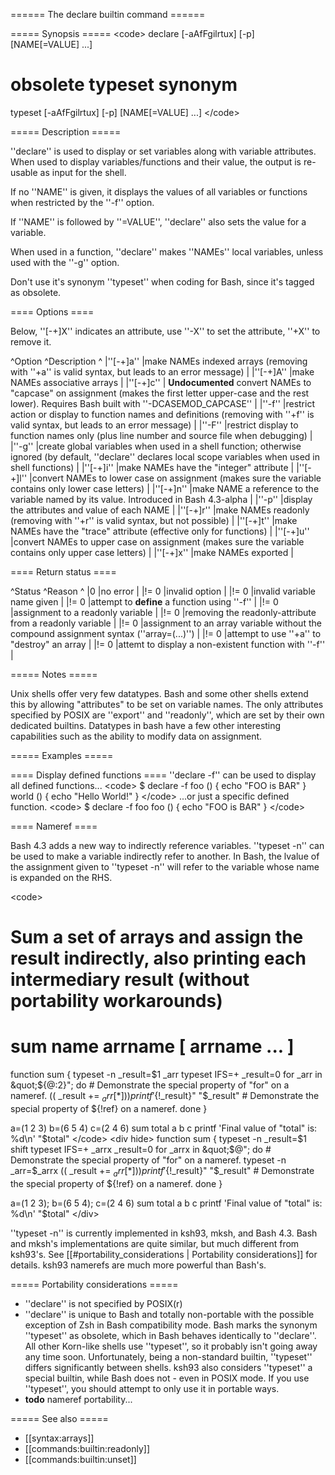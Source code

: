====== The declare builtin command ======

===== Synopsis =====
&lt;code&gt;
declare [-aAfFgilrtux] [-p] [NAME[=VALUE] ...]

# obsolete typeset synonym
typeset [-aAfFgilrtux] [-p] [NAME[=VALUE] ...]
&lt;/code&gt;

===== Description =====

''declare'' is used to display or set variables along with variable attributes. When used to display variables/functions and their value, the output is re-usable as input for the shell.

If no ''NAME'' is given, it displays the values of all variables or functions when restricted by the ''-f'' option.

If ''NAME'' is followed by ''=VALUE'', ''declare'' also sets the value for a variable.

When used in a function, ''declare'' makes ''NAMEs'' local variables, unless used with the ''-g'' option.

Don't use it's synonym ''typeset'' when coding for Bash, since it's tagged as obsolete.

==== Options ====

Below, ''[-+]X'' indicates an attribute, use ''-X'' to set the attribute, ''+X'' to remove it.

^Option  ^Description  ^
|''[-+]a''  |make NAMEs indexed arrays (removing with ''+a'' is valid syntax, but leads to an error message)  |
|''[-+]A''  |make NAMEs associative arrays  |
|''[-+]c''  | **Undocumented** convert NAMEs to &quot;capcase&quot; on assignment (makes the first letter upper-case and the rest lower). Requires Bash built with ''-DCASEMOD_CAPCASE''  |
|''-f''  |restrict action or display to function names and definitions (removing with ''+f'' is valid syntax, but leads to an error message)  |
|''-F''  |restrict display to function names only (plus line number and source file when debugging)  |
|''-g''  |create global variables when used in a shell function; otherwise ignored (by default, ''declare'' declares local scope variables when used in shell functions)  |
|''[-+]i''  |make NAMEs have the &quot;integer&quot; attribute  |
|''[-+]l''  |convert NAMEs to lower case on assignment (makes sure the variable contains only lower case letters)  |
|''[-+]n''  |make NAME a reference to the variable named by its value. Introduced in Bash 4.3-alpha  |
|''-p''  |display the attributes and value of each NAME  |
|''[-+]r''  |make NAMEs readonly (removing with ''+r'' is valid syntax, but not possible)  |
|''[-+]t''  |make NAMEs have the &quot;trace&quot; attribute (effective only for functions)  |
|''[-+]u''  |convert NAMEs to upper case on assignment (makes sure the variable contains only upper case letters)  |
|''[-+]x''  |make NAMEs exported  |

==== Return status ====

^Status  ^Reason  ^
|0  |no error  |
|!= 0  |invalid option  |
|!= 0  |invalid variable name given  |
|!= 0  |attempt to **define** a function using ''-f''  |
|!= 0  |assignment to a readonly variable  |
|!= 0  |removing the readonly-attribute from a readonly variable  |
|!= 0  |assignment to an array variable without the compound assignment syntax (''array=(...)'')  |
|!= 0  |attempt to use ''+a'' to &quot;destroy&quot; an array  |
|!= 0  |attemt to display a non-existent function with ''-f''  |

===== Notes =====

Unix shells offer very few datatypes. Bash and some other shells extend this by allowing &quot;attributes&quot; to be set on variable names. The only attributes specified by POSIX are ''export'' and ''readonly'', which are set by their own dedicated builtins. Datatypes in bash have a few other interesting capabilities such as the ability to modify data on assignment.

===== Examples =====

==== Display defined functions ====
''declare -f'' can be used to display all defined functions...
&lt;code&gt;
$ declare -f
foo () 
{ 
    echo &quot;FOO is BAR&quot;
}
world () 
{ 
    echo &quot;Hello World!&quot;
}
&lt;/code&gt;
...or just a specific defined function.
&lt;code&gt;
$ declare -f foo
foo () 
{ 
    echo &quot;FOO is BAR&quot;
}
&lt;/code&gt;

==== Nameref ====

Bash 4.3 adds a new way to indirectly reference variables. ''typeset -n'' can be used to make a variable indirectly refer to another. In Bash, the lvalue of the assignment given to ''typeset -n'' will refer to the variable whose name is expanded on the RHS.

&lt;code&gt;
# Sum a set of arrays and assign the result indirectly, also printing each intermediary result (without portability workarounds)
# sum name arrname [ arrname ... ]
function sum {
    typeset -n _result=$1 _arr
    typeset IFS=+
    _result=0
    for _arr in &quot;${@:2}&quot;; do                        # Demonstrate the special property of &quot;for&quot; on a nameref.
        (( _result += ${_arr[*]} ))
        printf '%s = %d\n' &quot;${!_result}&quot; &quot;$_result&quot; # Demonstrate the special property of ${!ref} on a nameref.
    done
}

a=(1 2 3) b=(6 5 4) c=(2 4 6)
sum total a b c
printf 'Final value of &quot;total&quot; is: %d\n' &quot;$total&quot;
&lt;/code&gt;
&lt;div hide&gt;
function sum {
	typeset -n _result=$1
	shift
	typeset IFS=+ _arrx
	_result=0
	for _arrx in &quot;$@&quot;; do                        # Demonstrate the special property of &quot;for&quot; on a nameref.
		typeset -n _arr=$_arrx
		(( _result += ${_arr[*]} ))
		printf '%s = %d\n' &quot;${!_result}&quot; &quot;$_result&quot; # Demonstrate the special property of ${!ref} on a nameref.
	done
}

a=(1 2 3); b=(6 5 4); c=(2 4 6)
sum total a b c
printf 'Final value of &quot;total&quot; is: %d\n' &quot;$total&quot;
&lt;/div&gt;

''typeset -n'' is currently implemented in ksh93, mksh, and Bash 4.3. Bash and mksh's implementations are quite similar, but much different from ksh93's. See [[#portability_considerations | Portability considerations]] for details. ksh93 namerefs are much more powerful than Bash's.

===== Portability considerations =====

  * ''declare'' is not specified by POSIX(r)
  * ''declare'' is unique to Bash and totally non-portable with the possible exception of Zsh in Bash compatibility mode. Bash marks the synonym ''typeset'' as obsolete, which in Bash behaves identically to ''declare''. All other Korn-like shells use ''typeset'', so it probably isn't going away any time soon. Unfortunately, being a non-standard builtin, ''typeset'' differs significantly between shells. ksh93 also considers ''typeset'' a special builtin, while Bash does not - even in POSIX mode. If you use ''typeset'', you should attempt to only use it in portable ways.
  * **todo** nameref portability...

===== See also =====
  * [[syntax:arrays]]
  * [[commands:builtin:readonly]]
  * [[commands:builtin:unset]]
